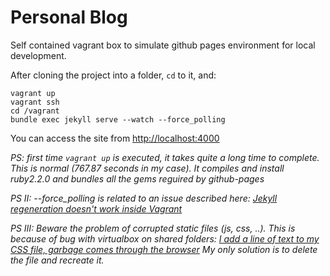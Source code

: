 Personal Blog
=============

Self contained vagrant box to simulate github pages environment for local development.

After cloning the project into a folder, `cd` to it, and:

    vagrant up
    vagrant ssh
    cd /vagrant
    bundle exec jekyll serve --watch --force_polling

You can access the site from [http://localhost:4000](http://localhost:4000)

_PS: first time `vagrant up` is executed, it takes quite a long time to complete. This is normal (767.87 seconds in my case). It compiles and install ruby2.2.0 and bundles all the gems reguired by github-pages_

_PS II: --force_polling is related to an issue described here: [Jekyll regeneration doesn't work inside Vagrant](http://stackoverflow.com/questions/19822319/jekyll-regeneration-doesnt-work-inside-vagrant)_

_PS III: Beware the problem of corrupted static files (js, css, ..). This is because of bug with virtualbox on shared folders: [I add a line of text to my CSS file, garbage comes through the browser](http://stackoverflow.com/questions/21422426/i-add-a-line-of-text-to-my-css-file-garbage-comes-through-the-browser) My only solution is to delete the file and recreate it._

